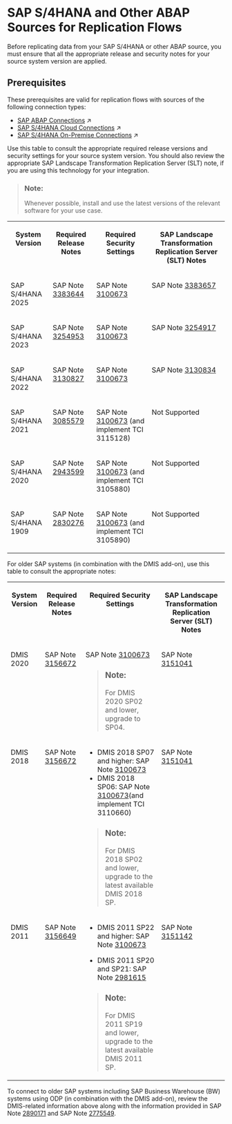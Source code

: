 <!-- loio3f70579c92434f4f88471bba2bd70893 -->

# SAP S/4HANA and Other ABAP Sources for Replication Flows

Before replicating data from your SAP S/4HANA or other ABAP source, you must ensure that all the appropriate release and security notes for your source system version are applied.



<a name="loio3f70579c92434f4f88471bba2bd70893__section_cwy_11q_psb"/>

## Prerequisites

These prerequisites are valid for replication flows with sources of the following connection types:

-   [SAP ABAP Connections](https://help.sap.com/viewer/9f36ca35bc6145e4acdef6b4d852d560/DEV_CURRENT/en-US/a75c1aacf951449ba3b740c7e46da3a9.html "Use an SAP ABAP connection to access data from SAP ABAP on-premise systems through RFC or to access data from cloud source systems such as SAP S/4HANA Cloud through Web Socket RFC.") :arrow_upper_right:
-   [SAP S/4HANA Cloud Connections](https://help.sap.com/viewer/9f36ca35bc6145e4acdef6b4d852d560/DEV_CURRENT/en-US/a98e5ffdf47c44d9a845dca01a18bd82.html "Use an SAP S/4HANA Cloud connection to access or import extraction-enabled ABAP Core Data Services views (ABAP CDS views) from SAP S/4HANA Cloud.") :arrow_upper_right:
-   [SAP S/4HANA On-Premise Connections](https://help.sap.com/viewer/9f36ca35bc6145e4acdef6b4d852d560/DEV_CURRENT/en-US/a49a1e3cc50f4af89711d8306bdd8f26.html "Use an SAP S/4HANA On-Premise connection to access data from SAP S/4HANA on-premise systems.") :arrow_upper_right:

Use this table to consult the appropriate required release versions and security settings for your source system version. You should also review the appropriate SAP Landscape Transformation Replication Server \(SLT\) note, if you are using this technology for your integration.

> ### Note:  
> Whenever possible, install and use the latest versions of the relevant software for your use case.


<table>
<tr>
<th valign="top">

System Version

</th>
<th valign="top">

Required Release Notes

</th>
<th valign="top">

Required Security Settings

</th>
<th valign="top">

SAP Landscape Transformation Replication Server \(SLT\) Notes

</th>
</tr>
<tr>
<td valign="top">

SAP S/4HANA 2025

</td>
<td valign="top">

SAP Note [3383644](https://me.sap.com/notes/3383644)

</td>
<td valign="top">

SAP Note [3100673](https://me.sap.com/notes/3100673)

</td>
<td valign="top">

SAP Note [3383657](https://me.sap.com/notes/3383657)

</td>
</tr>
<tr>
<td valign="top">

SAP S/4HANA 2023

</td>
<td valign="top">

SAP Note [3254953](https://me.sap.com/notes/3254953)

</td>
<td valign="top">

SAP Note [3100673](https://me.sap.com/notes/3100673)

</td>
<td valign="top">

SAP Note [3254917](https://me.sap.com/notes/3254917)

</td>
</tr>
<tr>
<td valign="top">

SAP S/4HANA 2022

</td>
<td valign="top">

SAP Note [3130827](https://me.sap.com/notes/3130827)

</td>
<td valign="top">

SAP Note [3100673](https://me.sap.com/notes/3100673)

</td>
<td valign="top">

SAP Note [3130834](https://me.sap.com/notes/3130834)

</td>
</tr>
<tr>
<td valign="top">

SAP S/4HANA 2021

</td>
<td valign="top">

SAP Note [3085579](https://me.sap.com/notes/3085579)

</td>
<td valign="top">

SAP Note [3100673](https://me.sap.com/notes/3100673) \(and implement TCI 3115128\)

</td>
<td valign="top">

Not Supported

</td>
</tr>
<tr>
<td valign="top">

SAP S/4HANA 2020

</td>
<td valign="top">

SAP Note [2943599](https://me.sap.com/notes/2943599)

</td>
<td valign="top">

SAP Note [3100673](https://me.sap.com/notes/3100673) \(and implement TCI 3105880\)

</td>
<td valign="top">

Not Supported

</td>
</tr>
<tr>
<td valign="top">

SAP S/4HANA 1909

</td>
<td valign="top">

SAP Note [2830276](https://me.sap.com/notes/2830276)

</td>
<td valign="top">

SAP Note [3100673](https://me.sap.com/notes/3100673) \(and implement TCI 3105890\)

</td>
<td valign="top">

Not Supported

</td>
</tr>
</table>

For older SAP systems \(in combination with the DMIS add-on\), use this table to consult the appropriate notes:


<table>
<tr>
<th valign="top">

System Version

</th>
<th valign="top">

Required Release Notes

</th>
<th valign="top">

Required Security Settings

</th>
<th valign="top">

SAP Landscape Transformation Replication Server \(SLT\) Notes

</th>
</tr>
<tr>
<td valign="top">

DMIS 2020

</td>
<td valign="top">

SAP Note [3156672](https://me.sap.com/notes/3156672)

</td>
<td valign="top">

SAP Note [3100673](https://me.sap.com/notes/3100673)

> ### Note:  
> For DMIS 2020 SP02 and lower, upgrade to SP04.



</td>
<td valign="top">

SAP Note [3151041](https://me.sap.com/notes/3151041)

</td>
</tr>
<tr>
<td valign="top">

DMIS 2018

</td>
<td valign="top">

SAP Note [3156672](https://me.sap.com/notes/3156672)

</td>
<td valign="top">

-   DMIS 2018 SP07 and higher: SAP Note [3100673](https://me.sap.com/notes/3100673)
-   DMIS 2018 SP06: SAP Note [3100673](https://me.sap.com/notes/3100673)\(and implement TCI 3110660\)

> ### Note:  
> For DMIS 2018 SP02 and lower, upgrade to the latest available DMIS 2018 SP.



</td>
<td valign="top">

SAP Note [3151041](https://me.sap.com/notes/3151041)

</td>
</tr>
<tr>
<td valign="top">

DMIS 2011

</td>
<td valign="top">

SAP Note [3156649](https://me.sap.com/notes/3156649)

</td>
<td valign="top">

-   DMIS 2011 SP22 and higher: SAP Note [3100673](https://me.sap.com/notes/3100673)

-   DMIS 2011 SP20 and SP21: SAP Note [2981615](https://me.sap.com/notes/2981615)


> ### Note:  
> For DMIS 2011 SP19 and lower, upgrade to the latest available DMIS 2011 SP.



</td>
<td valign="top">

SAP Note [3151142](https://me.sap.com/notes/3151142)

</td>
</tr>
</table>

To connect to older SAP systems including SAP Business Warehouse \(BW\) systems using ODP \(in combination with the DMIS add-on\), review the DMIS-related information above along with the information provided in SAP Note [2890171](https://me.sap.com/notes/2890171) and SAP Note [2775549](https://me.sap.com/notes/2775549).


